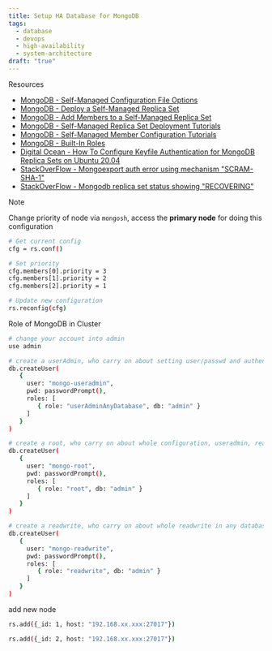 ```yaml
---
title: Setup HA Database for MongoDB
tags:
  - database
  - devops
  - high-availability
  - system-architecture
draft: "true"
---
```


Resources

- [MongoDB - Self-Managed Configuration File Options](https://www.mongodb.com/docs/manual/reference/configuration-options/)
- [MongoDB - Deploy a Self-Managed Replica Set](https://www.mongodb.com/docs/manual/tutorial/deploy-replica-set/)
- [MongoDB - Add Members to a Self-Managed Replica Set](https://www.mongodb.com/docs/manual/tutorial/expand-replica-set/)
- [MongoDB - Self-Managed Replica Set Deployment Tutorials](https://www.mongodb.com/docs/manual/administration/replica-set-deployment/)
- [MongoDB - Self-Managed Member Configuration Tutorials](https://www.mongodb.com/docs/manual/administration/replica-set-member-configuration/)
- [MongoDB - Built-In Roles](https://www.mongodb.com/docs/manual/reference/built-in-roles/)
- [Digital Ocean - How To Configure Keyfile Authentication for MongoDB Replica Sets on Ubuntu 20.04](https://www.digitalocean.com/community/tutorials/how-to-configure-keyfile-authentication-for-mongodb-replica-sets-on-ubuntu-20-04)
- [StackOverFlow - Mongoexport auth error using mechanism "SCRAM-SHA-1"](https://stackoverflow.com/questions/68927857/mongoexport-auth-error-using-mechanism-scram-sha-1)
- [StackOverFlow - Mongodb replica set status showing "RECOVERING"](https://stackoverflow.com/questions/14332010/mongodb-replica-set-status-showing-recovering)

Note

Change priority of node via `mongosh`, access the **primary node** for doing this configuration

```bash
# Get current config
cfg = rs.conf()

# Set priority
cfg.members[0].priority = 3
cfg.members[1].priority = 2
cfg.members[2].priority = 1

# Update new configuration
rs.reconfig(cfg)
```

Role of MongoDB in Cluster

```bash
# change your account into admin
use admin

# create a userAdmin, who carry on about setting user/passwd and authentication in any database
db.createUser(
   {
     user: "mongo-useradmin",
     pwd: passwordPrompt(),
     roles: [
        { role: "userAdminAnyDatabase", db: "admin" }
     ]
   }
)

# create a root, who carry on about whole configuration, useradmin, readwrite and authentication in any database
db.createUser(
   {
     user: "mongo-root",
     pwd: passwordPrompt(),
     roles: [
        { role: "root", db: "admin" }
     ]
   }
)

# create a readwrite, who carry on about whole readwrite in any database
db.createUser(
   {
     user: "mongo-readwrite",
     pwd: passwordPrompt(),
     roles: [
        { role: "readwrite", db: "admin" }
     ]
   }
)
```

add new node

```bash
rs.add({_id: 1, host: "192.168.xx.xxx:27017"})

rs.add({_id: 2, host: "192.168.xx.xxx:27017"})
```